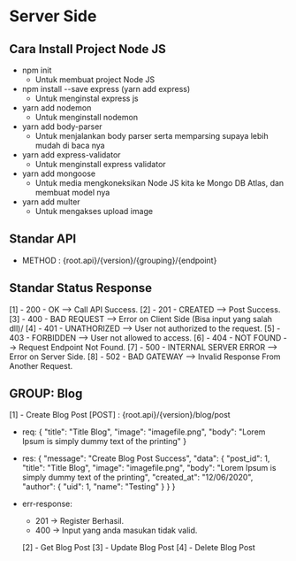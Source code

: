 # Server Side

## Cara Install Project Node JS

- npm init
  - Untuk membuat project Node JS
- npm install --save express (yarn add express)
  - Untuk menginstal express js
- yarn add nodemon
  - Untuk menginstall nodemon
- yarn add body-parser
  - Untuk menjalankan body parser serta memparsing supaya lebih mudah di baca nya
- yarn add express-validator
  - Untuk menginstall express validator
- yarn add mongoose
  - Untuk media mengkoneksikan Node JS kita ke Mongo DB Atlas, dan membuat model nya
- yarn add multer
  - Untuk mengakses upload image

## Standar API

- METHOD : {root.api}/{version}/{grouping}/{endpoint}

## Standar Status Response

  [1] - 200 - OK                        --> Call API Success.
  [2] - 201 - CREATED                   --> Post Success.
  [3] - 400 - BAD REQUEST               --> Error on Client Side (Bisa input yang salah dll)/
  [4] - 401 - UNATHORIZED               --> User not authorized to the request.
  [5] - 403 - FORBIDDEN                 --> User not allowed to access.
  [6] - 404 - NOT FOUND                 --> Request Endpoint Not Found.
  [7] - 500 - INTERNAL SERVER ERROR     --> Error on Server Side.
  [8] - 502 - BAD GATEWAY               --> Invalid Response From Another Request.


## GROUP: Blog

  [1] - Create Blog Post
  [POST] : {root.api}/{version}/blog/post

- req:
    {
        "title": "Title Blog",
        "image": "imagefile.png",
        "body": "Lorem Ipsum is simply dummy text of the printing"
    }
- res:
    {
        "message": "Create Blog Post Success",
        "data": {
            "post_id": 1,
            "title": "Title Blog",
            "image": "imagefile.png",
            "body": "Lorem Ipsum is simply dummy text of the printing",
            "created_at": "12/06/2020",
            "author": {
                "uid": 1,
                "name": "Testing"
            }
        }
    }
- err-response:
  - 201 -> Register Berhasil.
  - 400 -> Input yang anda masukan tidak valid.

  [2] - Get Blog Post
  [3] - Update Blog Post
  [4] - Delete Blog Post
